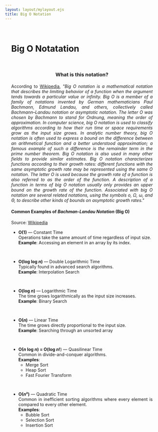 ```yaml
---
layout: layout/mylayout.ejs
title: Big O Notation
---
```


<style>
    .content-container { margin: 0 auto; max-width: 8.5in; padding: 20px; text-align: justify; } 
    .content-container p { margin-bottom: 15px; } 
    .content-container h3 { text-align: center; margin-bottom: 20px; } 
    .content-container img {
        width: 100%;    
        height: auto;   
        display: block;   
        margin: 0 auto;   
    }
</style>

<div class="content-container">


# Big O Notatation

<br>

### What is this notation?

According to [Wikipedia](https://en.wikipedia.org/wiki/Big_O_notation), 
*"Big O notation is a mathematical notation that describes the limiting behavior of a function when the argument tends towards a particular value or infinity. Big O is a member of a family of notations invented by German mathematicians Paul Bachmann, Edmund Landau, and others, collectively called Bachmann–Landau notation or asymptotic notation. The letter O was chosen by Bachmann to stand for Ordnung, meaning the order of approximation. In computer science, big O notation is used to classify algorithms according to how their run time or space requirements grow as the input size grows. In analytic number theory, big O notation is often used to express a bound on the difference between an arithmetical function and a better understood approximation; a famous example of such a difference is the remainder term in the prime number theorem. Big O notation is also used in many other fields to provide similar estimates. Big O notation characterizes functions according to their growth rates: different functions with the same asymptotic growth rate may be represented using the same O notation. The letter O is used because the growth rate of a function is also referred to as the order of the function. A description of a function in terms of big O notation usually only provides an upper bound on the growth rate of the function. Associated with big O notation are several related notations, using the symbols o, Ω, ω, and Θ, to describe other kinds of bounds on asymptotic growth rates."*

#### Common Examples of *Bachman-Landau Notation* (Big O)

Source: [Wikipedia](https://en.wikipedia.org/wiki/Big_O_notation)

- **O(1)** — Constant Time  
  Operations take the same amount of time regardless of input size.  
  **Example**: Accessing an element in an array by its index.

<br>
  
- **O(log log *n*)** — Double Logarithmic Time  
  Typically found in advanced search algorithms.  
  **Example**: Interpolation Search

<br>

- **O(log *n*)** — Logarithmic Time  
  The time grows logarithmically as the input size increases.  
  **Example**: Binary Search

<br>

- **O(*n*)** — Linear Time  
  The time grows directly proportional to the input size.  
  **Example**: Searching through an unsorted array

<br>

- **O(*n* log *n*) = O(log *n*!**) — Quasilinear Time  
  Common in divide-and-conquer algorithms.  
  **Examples**: 
    - Merge Sort
    - Heap Sort
    - Fast Fourier Transform

<br>

- **O(*n*²)** — Quadratic Time  
  Common in inefficient sorting algorithms where every element is compared to every other element.  
  **Examples**:
    - Bubble Sort
    - Selection Sort
    - Insertion Sort

</div>
